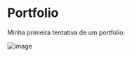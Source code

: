 # Portfolio
Minha primeira tentativa de um portfolio:

![image](https://user-images.githubusercontent.com/127855629/227396595-cd1184cb-0742-4393-a602-fdc99e0f3764.png)
